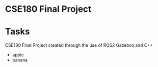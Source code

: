 CSE180 Final Project
=======
# Tasks
CSE180 Final Project created through the use of ROS2 Gazeboo and C++
* apple
* banana
